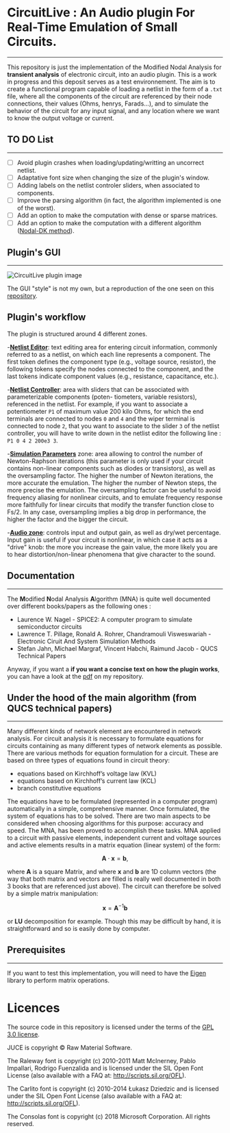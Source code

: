 # CircuitLive : An Audio plugin For Real-Time Emulation of Small Circuits.
---
This repository is just the implementation of the Modified Nodal Analysis for **transient analysis** of electronic circuit, into an audio plugin. This is a work in progress and this deposit serves as a test environnement.
The aim is to create a functional program capable of loading a netlist in the form of a `.txt` file, where all the components of the circuit are referenced by their node connections, their values (Ohms, henrys, Farads...), and to simulate the behavior of the circuit for any input signal, and any location where we want to know the output voltage or current.

## TO DO List
---

- [ ] Avoid plugin crashes when loading/updating/writting an uncorrect netlist.
- [ ] Adaptative font size when changing the size of the plugin's window.
- [ ] Adding labels on the netlist controler sliders, when associated to components.
- [ ] Improve the parsing algorithm (in fact, the algorithm implemented is one of the worst).
- [ ] Add an option to make the computation with dense or sparse matrices.
- [ ] Add an option to make the computation with a different algorithm ([Nodal-DK method](http://recherche.ircam.fr/pub/dafx11/Papers/21_e.pdf)).

## Plugin's GUI
---

![CircuitLive plugin image](https://github.com/eliot-des/CircuitLive/assets/72158380/26101e9f-3620-48ee-8cf5-0f18be21b0e9)

The GUI "style" is not my own, but a reproduction of the one seen on this [repository](https://github.com/TheAudioProgrammer/getting-started-book).

## Plugin's workflow

The plugin is structured around 4 different zones. 

-**<ins>Netlist Editor**: text editing area for entering circuit information, commonly referred to as a netlist, on which each line represents a component. The first token defines the component type (e.g., voltage source, resistor), the following tokens specify the nodes connected to the component, and the last tokens indicate component values (e.g., resistance, capacitance, etc.).

-**<ins>Netlist Controller**: area with sliders that can be associated with parameterizable components (poten-
tiometers, variable resistors), referenced in the netlist. For example, if you want to associate a potentiometer `P1` of maximum value 200 kilo Ohms, for which the end terminals are connected to nodes `0` and `4` and the wiper terminal is connected to node `2`, that you want to associate to the slider `3` of the netlist controller, you will have to write down in the netlist editor the following line : `P1 0 4 2 200e3 3`.

-**<ins>Simulation Parameters** zone: area allowing to control the number of Newton-Raphson iterations (this parameter is only used if your circuit contains non-linear components such as diodes or transistors), as well as the oversampling factor. The higher the number of Newton iterations, the more accurate the emulation. The higher the number of Newton steps, the more precise the emulation. The oversampling factor can be useful to avoid frequency aliasing for nonlinear circuits, and to emulate frequency response more faithfully for linear circuits that modify the transfer function close to Fs/2. In any case, oversampling implies a big drop in performance, the higher the factor and the bigger the circuit.

-**<ins>Audio zone**: controls input and output gain, as well as dry/wet percentage. Input gain is useful if your circuit is nonlinear, in which case it acts as a "drive" knob: the more you increase the gain value, the more likely you are to hear distortion/non-linear phenomena that give character to the sound. 

## Documentation
---
The **M**odified **N**odal Analysis **A**lgorithm (MNA) is quite well documented over different books/papers as the following ones :

- Laurence W. Nagel - SPICE2: A computer program to simulate semiconductor circuits 
- Lawrence T. Pillage, Ronald A. Rohrer, Chandramouli Visweswariah -  Electronic Ciruit And System Simulation Methods
- Stefan Jahn, Michael Margraf, Vincent Habchi, Raimund Jacob - QUCS Technical Papers

Anyway, if you want a **if you want a concise text on how the plugin works**, you can have a look at the [pdf](https://github.com/eliot-des/CircuitLive/blob/master/Real_Time_Circuit_Emulation_Eliot_Deschang.pdf) on my repository.

## Under the hood of the main algorithm (from QUCS technical papers)
---
Many different kinds of network element are encountered in network analysis. For circuit analysis
it is necessary to formulate equations for circuits containing as many different types of network
elements as possible. There are various methods for equation formulation for a circuit. These
are based on three types of equations found in circuit theory:

* equations based on Kirchhoff’s voltage law (KVL)
* equations based on Kirchhoff’s current law (KCL)
* branch constitutive equations

The equations have to be formulated (represented in a computer program) automatically in a
simple, comprehensive manner. Once formulated, the system of equations has to be solved. There
are two main aspects to be considered when choosing algorithms for this purpose: accuracy and
speed. The MNA, has been proved to accomplish these tasks.
MNA applied to a circuit with passive elements, independent current and voltage sources and
active elements results in a matrix equation (linear system) of the form:

$$\mathbf{A}\cdot\mathbf{x} = \mathbf{b},$$

where $\mathbf{A}$ is a square Matrix, and where $\mathbf{x}$ and $\mathbf{b}$ are 1D column vectors (the way that both matrix and vectors are filled is really well documented in both 3 books that are referenced just above).
The circuit can therefore be solved by a simple matrix manipulation:

$$\mathbf{x} = \mathbf{A}^{-1}\mathbf{b}$$

or **LU** decomposition for example. Though this may be difficult by hand, it is straightforward and so is easily done by computer.

## Prerequisites
---
If you want to test this implementation, you will need to have the [Eigen](https://eigen.tuxfamily.org/index.php?title=Main_Page) library to perform matrix operations.

# Licences 


The source code in this repository is licensed under the terms of the [GPL 3.0 license](LICENSE.txt).

JUCE is copyright © Raw Material Software.

The Raleway font is copyright (c) 2010-2011 Matt McInerney, Pablo Impallari, Rodrigo Fuenzalida and is licensed under the SIL Open Font License (also available with a FAQ at: http://scripts.sil.org/OFL).

The Carlito font is copyright (c) 2010-2014 Łukasz Dziedzic and is licensed under the SIL Open Font License (also available with a FAQ at: http://scripts.sil.org/OFL).

The Consolas font is copyright (c) 2018 Microsoft Corporation. All rights reserved.
